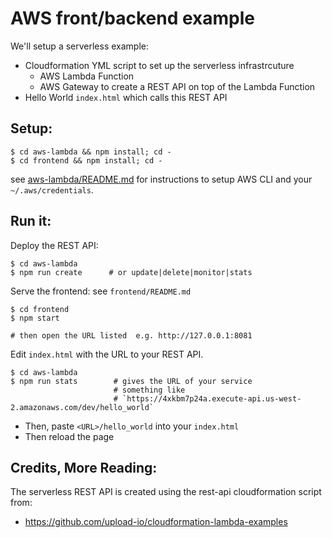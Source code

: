 # AWS front/backend example

We'll setup a serverless example:
- Cloudformation YML script to set up the serverless infrastrcuture
  - AWS Lambda Function
  - AWS Gateway to create a REST API on top of the Lambda Function
- Hello World `index.html` which calls this REST API

## Setup:
```
$ cd aws-lambda && npm install; cd -
$ cd frontend && npm install; cd -
```
see [aws-lambda/README.md](aws-lambda/README.md) for instructions to setup AWS CLI and your `~/.aws/credentials`.

## Run it:
Deploy the REST API:
```
$ cd aws-lambda
$ npm run create      # or update|delete|monitor|stats
```

Serve the frontend:  see `frontend/README.md`
```
$ cd frontend
$ npm start

# then open the URL listed  e.g. http://127.0.0.1:8081
```

Edit `index.html` with the URL to your REST API.
```
$ cd aws-lambda
$ npm run stats        # gives the URL of your service
                       # something like
                       # `https://4xkbm7p24a.execute-api.us-west-2.amazonaws.com/dev/hello_world`

```
- Then, paste `<URL>/hello_world` into your `index.html`
- Then reload the page

## Credits, More Reading:
The serverless REST API is created using the rest-api cloudformation script from:
- https://github.com/upload-io/cloudformation-lambda-examples

